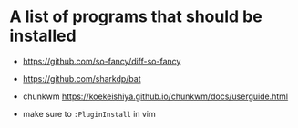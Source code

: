 # A list of programs that should be installed

* https://github.com/so-fancy/diff-so-fancy
* https://github.com/sharkdp/bat
* chunkwm https://koekeishiya.github.io/chunkwm/docs/userguide.html

* make sure to `:PluginInstall` in vim
